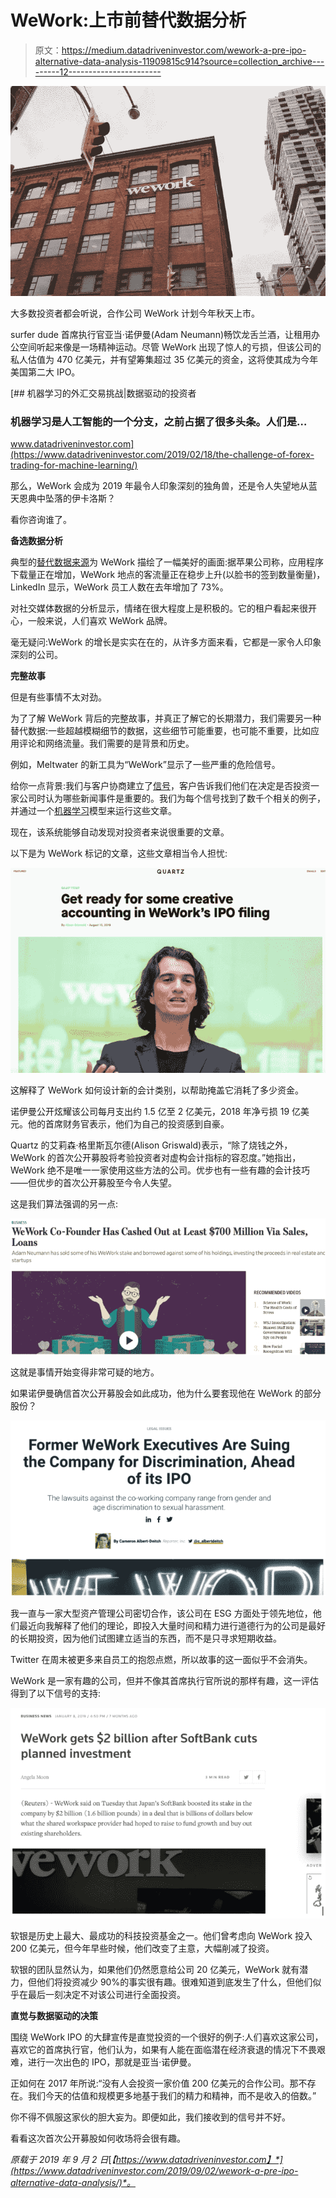 # WeWork:上市前替代数据分析

> 原文：<https://medium.datadriveninvestor.com/wework-a-pre-ipo-alternative-data-analysis-11909815c914?source=collection_archive---------12----------------------->

![](img/aab1945a7088da6c4d444367a3622788.png)

大多数投资者都会听说，合作公司 WeWork 计划今年秋天上市。

surfer dude 首席执行官亚当·诺伊曼(Adam Neumann)畅饮龙舌兰酒，让租用办公空间听起来像是一场精神运动。尽管 WeWork 出现了惊人的亏损，但该公司的私人估值为 470 亿美元，并有望筹集超过 35 亿美元的资金，这将使其成为今年美国第二大 IPO。

[](https://www.datadriveninvestor.com/2019/02/18/the-challenge-of-forex-trading-for-machine-learning/) [## 机器学习的外汇交易挑战|数据驱动的投资者

### 机器学习是人工智能的一个分支，之前占据了很多头条。人们是…

www.datadriveninvestor.com](https://www.datadriveninvestor.com/2019/02/18/the-challenge-of-forex-trading-for-machine-learning/) 

那么，WeWork 会成为 2019 年最令人印象深刻的独角兽，还是令人失望地从蓝天恩典中坠落的伊卡洛斯？

看你咨询谁了。

**备选数据分析**

典型的[替代数据来源](https://www.datadriveninvestor.com/alternative-data/)为 WeWork 描绘了一幅美好的画面:据苹果公司称，应用程序下载量正在增加，WeWork 地点的客流量正在稳步上升(以脸书的签到数量衡量)，LinkedIn 显示，WeWork 员工人数在去年增加了 73%。

对社交媒体数据的分析显示，情绪在很大程度上是积极的。它的租户看起来很开心，一般来说，人们喜欢 WeWork 品牌。

毫无疑问:WeWork 的增长是实实在在的，从许多方面来看，它都是一家令人印象深刻的公司。

**完整故事**

但是有些事情不太对劲。

为了了解 WeWork 背后的完整故事，并真正了解它的长期潜力，我们需要另一种替代数据:一些超越模糊细节的数据，这些细节可能重要，也可能不重要，比如应用评论和网络流量。我们需要的是背景和历史。

例如，Meltwater 的新工具为“WeWork”显示了一些严重的危险信号。

给你一点背景:我们与客户协商建立了[信号](https://fairhair.ai/solutions/signals)，客户告诉我们他们在决定是否投资一家公司时认为哪些新闻事件是重要的。我们为每个信号找到了数千个相关的例子，并通过一个[机器学习](https://www.datadriveninvestor.com/glossary/machine-learning/)模型来运行这些文章。

现在，该系统能够自动发现对投资者来说很重要的文章。

以下是为 WeWork 标记的文章，这些文章相当令人担忧:

![](img/ff9e0b76a7b490e81db01441ebb0fda7.png)

这解释了 WeWork 如何设计新的会计类别，以帮助掩盖它消耗了多少资金。

诺伊曼公开炫耀该公司每月支出约 1.5 亿至 2 亿美元，2018 年净亏损 19 亿美元。他的首席财务官表示，他们为自己的投资感到自豪。

Quartz 的艾莉森·格里斯瓦尔德(Alison Griswald)表示，“除了烧钱之外，WeWork 的首次公开募股将考验投资者对虚构会计指标的容忍度。”她指出，WeWork 绝不是唯一一家使用这些方法的公司。优步也有一些有趣的会计技巧——但优步的首次公开募股至今令人失望。

这是我们算法强调的另一点:

![](img/98d5b2bfb1c63b86846385daacd4f9c8.png)

这就是事情开始变得非常可疑的地方。

如果诺伊曼确信首次公开募股会如此成功，他为什么要套现他在 WeWork 的部分股份？

![](img/3753d038dfad17bede0fd92eddee1c8f.png)

我一直与一家大型资产管理公司密切合作，该公司在 ESG 方面处于领先地位，他们最近向我解释了他们的理论，即投入大量时间和精力进行道德行为的公司是最好的长期投资，因为他们试图建立适当的东西，而不是只寻求短期收益。

Twitter 在周末被更多来自员工的抱怨点燃，所以故事的这一面似乎不会消失。

WeWork 是一家有趣的公司，但并不像其首席执行官所说的那样有趣，这一评估得到了以下信号的支持:

![](img/10bf5a81f1bc62e8df0bf782ead5eb53.png)

软银是历史上最大、最成功的科技投资基金之一。他们曾考虑向 WeWork 投入 200 亿美元，但今年早些时候，他们改变了主意，大幅削减了投资。

软银的团队显然认为，如果他们仍然愿意给公司 20 亿美元，WeWork 就有潜力，但他们将投资减少 90%的事实很有趣。很难知道到底发生了什么，但他们似乎在最后一刻决定不对该公司进行全面投资。

**直觉与数据驱动的决策**

围绕 WeWork IPO 的大肆宣传是直觉投资的一个很好的例子:人们喜欢这家公司，喜欢它的首席执行官，他们认为，如果有人能在面临潜在经济衰退的情况下不畏艰难，进行一次出色的 IPO，那就是亚当·诺伊曼。

正如何在 2017 年所说:“没有人会投资一家价值 200 亿美元的合作公司。那不存在。我们今天的估值和规模更多地基于我们的精力和精神，而不是收入的倍数。”

你不得不佩服这家伙的胆大妄为。即便如此，我们接收到的信号并不好。

看看这次首次公开募股如何收场将会很有趣。

*原载于 2019 年 9 月 2 日*[*【https://www.datadriveninvestor.com】*](https://www.datadriveninvestor.com/2019/09/02/wework-a-pre-ipo-alternative-data-analysis/)*。*